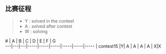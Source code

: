 ## 比赛征程
> * Y : solved in the contest
> * A : solved after contest
> * W : solving


  \# |  A  |  B  |  C  |  D  |  E  |  F  |  G  
---|---|---|-----|-----|-----|-----|-----|-----
| contest15 |Y|  A     | A | A | A | X|X
